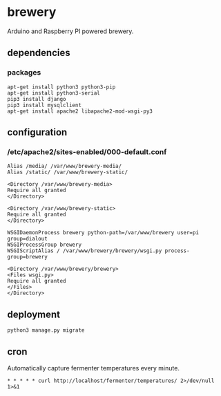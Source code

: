 # brewery

Arduino and Raspberry PI powered brewery.

## dependencies

### packages

```
apt-get install python3 python3-pip
apt-get install python3-serial
pip3 install django
pip3 install mysqlclient
apt-get install apache2 libapache2-mod-wsgi-py3
```

## configuration

### /etc/apache2/sites-enabled/000-default.conf

```
Alias /media/ /var/www/brewery-media/
Alias /static/ /var/www/brewery-static/

<Directory /var/www/brewery-media>
Require all granted
</Directory>

<Directory /var/www/brewery-static>
Require all granted
</Directory>

WSGIDaemonProcess brewery python-path=/var/www/brewery user=pi group=dialout
WSGIProcessGroup brewery
WSGIScriptAlias / /var/www/brewery/brewery/wsgi.py process-group=brewery

<Directory /var/www/brewery/brewery>
<Files wsgi.py>
Require all granted
</Files>
</Directory>
```

## deployment

```
python3 manage.py migrate
```

## cron

Automatically capture fermenter temperatures every minute.
```
* * * * * curl http://localhost/fermenter/temperatures/ 2>/dev/null 1>&1
```
